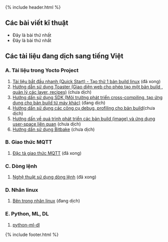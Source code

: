 {% include header.html %}

## Các bài viết kĩ thuật
- Đây là bài thứ nhất
- Đây là bài thứ nhất


## Các tài liệu đang dịch sang tiếng Việt

### A. Tài liệu trong Yocto Project
1. [Tài liệu bắt đầu nhanh (Quick Start) - Tạo thử 1 bản build linux](./yocto_doc/yocto-project-qs) (đã xong)
2. [Hướng dẫn sử dụng Toaster (Giao diện web cho phép tạo một bản build , quản lý các layer, recipes)](./yocto_doc/toaster-manual) (chưa dịch)
3. [Hướng dấn sử dụng SDK (Môi trường phát triển cross-compiling, tạo ứng dụng cho bản build từ máy khác)](./yocto_doc/sdk-manual) (đang dịch)
4. [Hướng dấn sử dụng các công cụ debug, profiling cho bản build](./yocto_doc/profile-manual)(chưa dịch)
5. [Hướng dấn về quá trình phát triển các bản build (image) và ứng dụng user-space liên quan](./yocto_doc/dev-manual) (chưa dịch)
6. [Hướng dấn sử dụng Bitbake](./yocto_doc/bitbake-user-manual) (chưa dịch)

### B. Giao thức MQTT
1. [Đặc tả giao thức MQTT](./MQTT_V3r1_Protocol_Specification_vi.htm) (đã xong)

### C. Dòng lệnh
1. [Nghệ thuật sử dụng dòng lệnh](https://github.com/minatu2d/the-art-of-command-line/blob/master/README-vi.md) (đã xong)

### D. Nhân linux
1. [Bên trong nhân linux](https://github.com/minatu2d/linux-insides-vi) (đang dịch)

### E. Python, ML, DL
1. [python-ml-dl](./python-ml-dl)

{% include footer.html %}